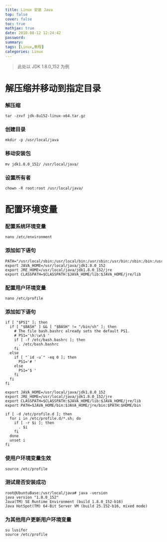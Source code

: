 ```yaml
---
title: Linux 安装 Java
top: false
cover: false
toc: true
mathjax: true
date: 2018-08-12 12:24:42
password:
summary:
tags: [Linux,教程]
categories: Linux
---
```

>此处以 JDK 1.8.0_152 为例

# 解压缩并移动到指定目录

### 解压缩
```
tar -zxvf jdk-8u152-linux-x64.tar.gz
```
### 创建目录

```
mkdir -p /usr/local/java
```
### 移动安装包

```
mv jdk1.8.0_152/ /usr/local/java/
```

### 设置所有者
```
chown -R root:root /usr/local/java/
```

# 配置环境变量
### 配置系统环境变量
```
nano /etc/environment
```
### 添加如下语句
```
PATH="/usr/local/sbin:/usr/local/bin:/usr/sbin:/usr/bin:/sbin:/bin:/usr/games:/usr/local/games"
export JAVA_HOME=/usr/local/java/jdk1.8.0_152
export JRE_HOME=/usr/local/java/jdk1.8.0_152/jre
export CLASSPATH=$CLASSPATH:$JAVA_HOME/lib:$JAVA_HOME/jre/lib
```

### 配置用户环境变量
```
nano /etc/profile
```

### 添加如下语句
```
if [ "$PS1" ]; then
  if [ "$BASH" ] && [ "$BASH" != "/bin/sh" ]; then
    # The file bash.bashrc already sets the default PS1.
    # PS1='\h:\w\$ '
    if [ -f /etc/bash.bashrc ]; then
      . /etc/bash.bashrc
    fi
  else
    if [ "`id -u`" -eq 0 ]; then
      PS1='# '
    else
      PS1='$ '
    fi
  fi
fi

export JAVA_HOME=/usr/local/java/jdk1.8.0_152
export JRE_HOME=/usr/local/java/jdk1.8.0_152/jre
export CLASSPATH=$CLASSPATH:$JAVA_HOME/lib:$JAVA_HOME/jre/lib
export PATH=$JAVA_HOME/bin:$JAVA_HOME/jre/bin:$PATH:$HOME/bin

if [ -d /etc/profile.d ]; then
  for i in /etc/profile.d/*.sh; do
    if [ -r $i ]; then
      . $i
    fi
  done
  unset i
fi
```

### 使用户环境变量生效 
```
source /etc/profile
```

### 测试是否安装成功
```
root@UbuntuBase:/usr/local/java# java -version
java version "1.8.0_152"
Java(TM) SE Runtime Environment (build 1.8.0_152-b16)
Java HotSpot(TM) 64-Bit Server VM (build 25.152-b16, mixed mode)
```

### 为其他用户更新用户环境变量
```
su lusifer
source /etc/profile
```